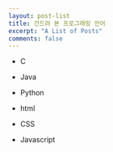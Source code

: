 ```yaml
---
layout: post-list
title: 건드려 본 프로그래밍 언어
excerpt: "A List of Posts"
comments: false
---
```



* C

* Java

* Python

* html

* CSS

* Javascript

